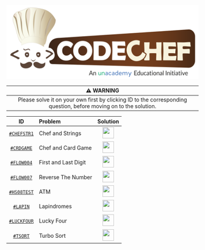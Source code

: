 <div align="center">

 <img src="../img/codeChef.png" height="auto" width="900">

|                                                 :warning: WARNING                                                 |
| :---------------------------------------------------------------------------------------------------------------: |
| Please solve it on your own first by clicking ID to the corresponding question, before moving on to the solution. |

| ID  | Problem | Solution |
| :-: | :------ | :------: |
|[`#CHEFSTR1`](https://www.codechef.com/problems/CHEFSTR1)|Chef and Strings|[<img src="https://img.icons8.com/color/c-plus-plus-logo.png" width="30px" height="30px">](https://github.com/Solvify/Solvify/blob/master/codechef/2020/august/lc/CHEFSTR1-ChefAndStrings.cpp)|
|[`#CRDGAME`](https://www.codechef.com/problems/CRDGAME)|Chef and Card Game|[<img src="https://img.icons8.com/color/c-plus-plus-logo.png" width="30px" height="30px">](https://github.com/Solvify/Solvify/blob/master/codechef/2020/august/lc/CRDGAME-ChefAndCardGame.cpp)|
|[`#FLOW004`](https://www.codechef.com/problems/FLOW004)|First and Last Digit|[<img src="https://img.icons8.com/color/c-plus-plus-logo.png" width="30px" height="30px">](https://github.com/Solvify/Solvify/blob/master/codechef/2020/august/practice/FLOW004-FirstAndLastDigit.cpp)|
|[`#FLOW007`](https://www.codechef.com/problems/FLOW007)|Reverse The Number|[<img src="https://img.icons8.com/color/c-plus-plus-logo.png" width="30px" height="30px">](https://github.com/Solvify/Solvify/blob/master/codechef/2020/august/practice/FLOW007-ReverseTheNumber.cpp)|
|[`#HS08TEST`](https://www.codechef.com/problems/HS08TEST)|ATM|[<img src="https://img.icons8.com/color/c-plus-plus-logo.png" width="30px" height="30px">](https://github.com/Solvify/Solvify/blob/master/codechef/2020/august/practice/HS08TEST-ATM.cpp)|
|[`#LAPIN`](https://www.codechef.com/problems/LAPIN)|Lapindromes|[<img src="https://img.icons8.com/color/c-plus-plus-logo.png" width="30px" height="30px">](https://github.com/Solvify/Solvify/blob/master/codechef/2020/august/practice/LAPIN-Lapindromes.cpp)|
|[`#LUCKFOUR`](https://www.codechef.com/problems/LUCKFOUR)|Lucky Four|[<img src="https://img.icons8.com/color/c-plus-plus-logo.png" width="30px" height="30px">](https://github.com/Solvify/Solvify/blob/master/codechef/2020/august/practice/LUCKFOUR-LuckyFour.cpp)|
|[`#TSORT`](https://www.codechef.com/problems/TSORT)|Turbo Sort|[<img src="https://img.icons8.com/color/c-plus-plus-logo.png" width="30px" height="30px">](https://github.com/Solvify/Solvify/blob/master/codechef/2020/august/practice/TSORT-TurboSort.cpp)|

</div>
